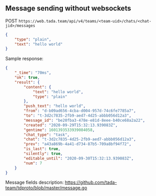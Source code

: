 ## Message sending without websockets

POST `https://web.tada.team/api/v4/teams/<team-uid>/chats/<chat-jid>/messages`
```json
{
    "type": "plain",
    "text": "hello world"
}
``` 

Sample response:
```json
{
    "_time": "70ms",
    "ok": true,
    "result": {
        "content": {
            "text": "hello world",
            "type": "plain"
        },
        "push_text": "hello world",
        "from": "d-b09ad656-4cba-d004-957d-74c6fe7785a7",
        "to": "t-3d2c7835-2fb9-aed7-4d25-abbb056d12a3",
        "message_id": "be20fba3-478e-e81d-8eee-b40ce68a2a22",
        "created": "2020-09-29T15:32:13.939083Z",
        "gentime": 1601393533939084058,
        "chat_type": "task",
        "chat": "t-3d2c7835-4d25-2fb9-aed7-abbb056d12a3",
        "prev": "a43a869b-4a41-d734-87b5-709a8bf94f72",
        "is_last": true,
        "silently": true,
        "editable_until": "2020-09-30T15:32:13.939083Z",
        "num": 7
    }
}
```

Message fields description: https://github.com/tada-team/tdproto/blob/master/message.go
